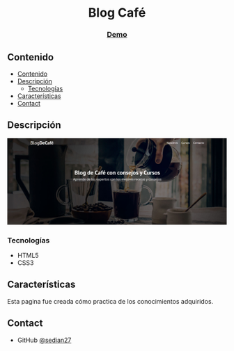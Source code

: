 <!-- Please update value in the {}  -->

<h1 align="center">Blog Café</h1>

<div align="center">
  <h3>
    <a href="https://sedian27.github.io/blogcafe/">
      Demo
    </a>
  </h3>
</div>

<!-- TABLE OF CONTENTS -->

## Contenido

- [Contenido](#contenido)
- [Descripción](#descripción)
  - [Tecnologías](#tecnologías)
- [Características](#características)
- [Contact](#contact)

<!-- OVERVIEW -->

## Descripción

![screenshot](ss/index.png)

### Tecnologías

<!-- This section should list any major frameworks that you built your project using. Here are a few examples.-->

- HTML5
- CSS3

## Características

<!-- List the features of your application or follow the template. Don't share the figma file here :) -->

Esta pagina fue creada cómo practica de los conocimientos adquiridos.


## Contact

- GitHub [@sedian27](https://github.com/sedian27)
